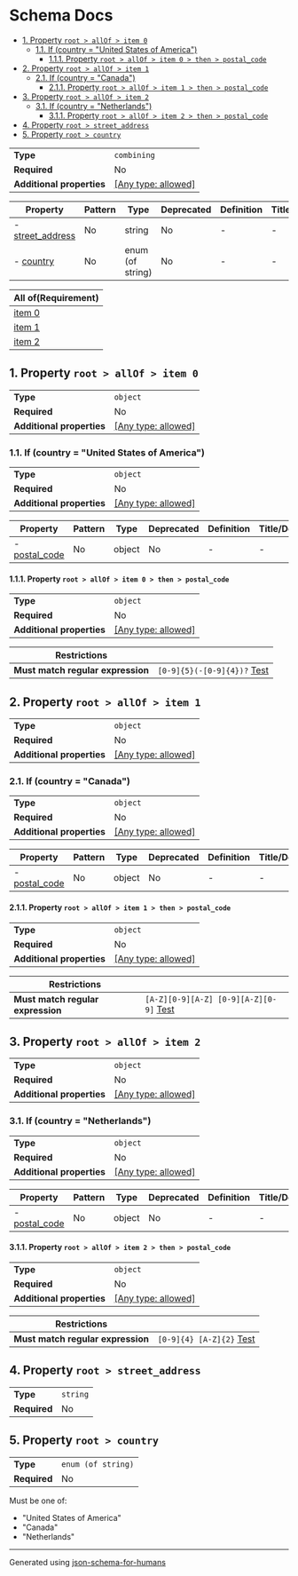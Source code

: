 # Schema Docs

- [1. Property `root > allOf > item 0`](#allOf_i0-665f6930)
  - [1.1. If (country = "United States of America")](#autogenerated_heading_2)
    - [1.1.1. Property `root > allOf > item 0 > then > postal_code`](#allOf_i0_then_postal_code-636f6465)
- [2. Property `root > allOf > item 1`](#allOf_i1-665f6931)
  - [2.1. If (country = "Canada")](#autogenerated_heading_3)
    - [2.1.1. Property `root > allOf > item 1 > then > postal_code`](#allOf_i1_then_postal_code-636f6465)
- [3. Property `root > allOf > item 2`](#allOf_i2-665f6932)
  - [3.1. If (country = "Netherlands")](#autogenerated_heading_4)
    - [3.1.1. Property `root > allOf > item 2 > then > postal_code`](#allOf_i2_then_postal_code-636f6465)
- [4. Property `root > street_address`](#street_address-72657373)
- [5. Property `root > country`](#country-6e747279)

|                           |                                                                           |
| ------------------------- | ------------------------------------------------------------------------- |
| **Type**                  | `combining`                                                               |
| **Required**              | No                                                                        |
| **Additional properties** | [[Any type: allowed]](# "Additional Properties of any type are allowed.") |

| Property                                      | Pattern | Type             | Deprecated | Definition | Title/Description |
| --------------------------------------------- | ------- | ---------------- | ---------- | ---------- | ----------------- |
| - [street_address](#street_address-72657373 ) | No      | string           | No         | -          | -                 |
| - [country](#country-6e747279 )               | No      | enum (of string) | No         | -          | -                 |

| All of(Requirement)          |
| ---------------------------- |
| [item 0](#allOf_i0-665f6930) |
| [item 1](#allOf_i1-665f6931) |
| [item 2](#allOf_i2-665f6932) |

## <a name="allOf_i0-665f6930"></a>1. Property `root > allOf > item 0`

|                           |                                                                           |
| ------------------------- | ------------------------------------------------------------------------- |
| **Type**                  | `object`                                                                  |
| **Required**              | No                                                                        |
| **Additional properties** | [[Any type: allowed]](# "Additional Properties of any type are allowed.") |

### <a name="autogenerated_heading_2"></a>1.1. If (country = "United States of America")

|                           |                                                                           |
| ------------------------- | ------------------------------------------------------------------------- |
| **Type**                  | `object`                                                                  |
| **Required**              | No                                                                        |
| **Additional properties** | [[Any type: allowed]](# "Additional Properties of any type are allowed.") |

| Property                                              | Pattern | Type   | Deprecated | Definition | Title/Description |
| ----------------------------------------------------- | ------- | ------ | ---------- | ---------- | ----------------- |
| - [postal_code](#allOf_i0_then_postal_code-636f6465 ) | No      | object | No         | -          | -                 |

#### <a name="allOf_i0_then_postal_code-636f6465"></a>1.1.1. Property `root > allOf > item 0 > then > postal_code`

|                           |                                                                           |
| ------------------------- | ------------------------------------------------------------------------- |
| **Type**                  | `object`                                                                  |
| **Required**              | No                                                                        |
| **Additional properties** | [[Any type: allowed]](# "Additional Properties of any type are allowed.") |

| Restrictions                      |                                                                                                           |
| --------------------------------- | --------------------------------------------------------------------------------------------------------- |
| **Must match regular expression** | ```[0-9]{5}(-[0-9]{4})?``` [Test](https://regex101.com/?regex=%5B0-9%5D%7B5%7D%28-%5B0-9%5D%7B4%7D%29%3F) |

## <a name="allOf_i1-665f6931"></a>2. Property `root > allOf > item 1`

|                           |                                                                           |
| ------------------------- | ------------------------------------------------------------------------- |
| **Type**                  | `object`                                                                  |
| **Required**              | No                                                                        |
| **Additional properties** | [[Any type: allowed]](# "Additional Properties of any type are allowed.") |

### <a name="autogenerated_heading_3"></a>2.1. If (country = "Canada")

|                           |                                                                           |
| ------------------------- | ------------------------------------------------------------------------- |
| **Type**                  | `object`                                                                  |
| **Required**              | No                                                                        |
| **Additional properties** | [[Any type: allowed]](# "Additional Properties of any type are allowed.") |

| Property                                              | Pattern | Type   | Deprecated | Definition | Title/Description |
| ----------------------------------------------------- | ------- | ------ | ---------- | ---------- | ----------------- |
| - [postal_code](#allOf_i1_then_postal_code-636f6465 ) | No      | object | No         | -          | -                 |

#### <a name="allOf_i1_then_postal_code-636f6465"></a>2.1.1. Property `root > allOf > item 1 > then > postal_code`

|                           |                                                                           |
| ------------------------- | ------------------------------------------------------------------------- |
| **Type**                  | `object`                                                                  |
| **Required**              | No                                                                        |
| **Additional properties** | [[Any type: allowed]](# "Additional Properties of any type are allowed.") |

| Restrictions                      |                                                                                                                                   |
| --------------------------------- | --------------------------------------------------------------------------------------------------------------------------------- |
| **Must match regular expression** | ```[A-Z][0-9][A-Z] [0-9][A-Z][0-9]``` [Test](https://regex101.com/?regex=%5BA-Z%5D%5B0-9%5D%5BA-Z%5D+%5B0-9%5D%5BA-Z%5D%5B0-9%5D) |

## <a name="allOf_i2-665f6932"></a>3. Property `root > allOf > item 2`

|                           |                                                                           |
| ------------------------- | ------------------------------------------------------------------------- |
| **Type**                  | `object`                                                                  |
| **Required**              | No                                                                        |
| **Additional properties** | [[Any type: allowed]](# "Additional Properties of any type are allowed.") |

### <a name="autogenerated_heading_4"></a>3.1. If (country = "Netherlands")

|                           |                                                                           |
| ------------------------- | ------------------------------------------------------------------------- |
| **Type**                  | `object`                                                                  |
| **Required**              | No                                                                        |
| **Additional properties** | [[Any type: allowed]](# "Additional Properties of any type are allowed.") |

| Property                                              | Pattern | Type   | Deprecated | Definition | Title/Description |
| ----------------------------------------------------- | ------- | ------ | ---------- | ---------- | ----------------- |
| - [postal_code](#allOf_i2_then_postal_code-636f6465 ) | No      | object | No         | -          | -                 |

#### <a name="allOf_i2_then_postal_code-636f6465"></a>3.1.1. Property `root > allOf > item 2 > then > postal_code`

|                           |                                                                           |
| ------------------------- | ------------------------------------------------------------------------- |
| **Type**                  | `object`                                                                  |
| **Required**              | No                                                                        |
| **Additional properties** | [[Any type: allowed]](# "Additional Properties of any type are allowed.") |

| Restrictions                      |                                                                                               |
| --------------------------------- | --------------------------------------------------------------------------------------------- |
| **Must match regular expression** | ```[0-9]{4} [A-Z]{2}``` [Test](https://regex101.com/?regex=%5B0-9%5D%7B4%7D+%5BA-Z%5D%7B2%7D) |

## <a name="street_address-72657373"></a>4. Property `root > street_address`

|              |          |
| ------------ | -------- |
| **Type**     | `string` |
| **Required** | No       |

## <a name="country-6e747279"></a>5. Property `root > country`

|              |                    |
| ------------ | ------------------ |
| **Type**     | `enum (of string)` |
| **Required** | No                 |

Must be one of:
* "United States of America"
* "Canada"
* "Netherlands"

----------------------------------------------------------------------------------------------------------------------------
Generated using [json-schema-for-humans](https://github.com/coveooss/json-schema-for-humans)
